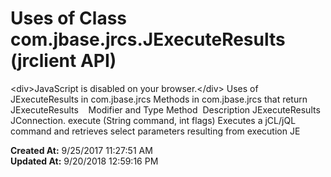 # Uses of Class com.jbase.jrcs.JExecuteResults (jrclient   API)

&lt;div&gt;JavaScript is disabled on your browser.&lt;/div&gt; Uses of JExecuteResults in com.jbase.jrcs Methods in com.jbase.jrcs that return JExecuteResults    Modifier and Type Method  Description JExecuteResults JConnection. execute (String command, int flags) Executes a jCL/jQL command and retrieves select parameters resulting from execution JE  

**Created At:** 9/25/2017 11:27:51 AM  
**Updated At:** 9/20/2018 12:59:16 PM  


